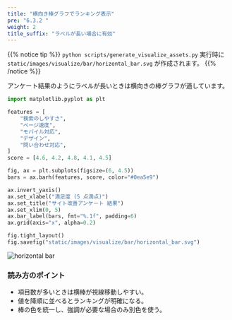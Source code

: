 ```yaml
---
title: "横向き棒グラフでランキング表示"
pre: "6.3.2 "
weight: 2
title_suffix: "ラベルが長い場合に有効"
---
```


{{% notice tip %}}
`python scripts/generate_visualize_assets.py` 実行時に
`static/images/visualize/bar/horizontal_bar.svg` が作成されます。
{{% /notice %}}

アンケート結果のようにラベルが長いときは横向きの棒グラフが適しています。

```python
import matplotlib.pyplot as plt

features = [
    "検索のしやすさ",
    "ページ速度",
    "モバイル対応",
    "デザイン",
    "問い合わせ対応",
]
score = [4.6, 4.2, 4.8, 4.1, 4.5]

fig, ax = plt.subplots(figsize=(6, 4.5))
bars = ax.barh(features, score, color="#0ea5e9")

ax.invert_yaxis()
ax.set_xlabel("満足度 (5 点満点)")
ax.set_title("サイト改善アンケート 結果")
ax.set_xlim(0, 5)
ax.bar_label(bars, fmt="%.1f", padding=6)
ax.grid(axis="x", alpha=0.2)

fig.tight_layout()
fig.savefig("static/images/visualize/bar/horizontal_bar.svg")
```

![horizontal bar](/images/visualize/bar/horizontal_bar.svg)

### 読み方のポイント

- 項目数が多いときは横棒が視線移動しやすい。
- 値を降順に並べるとランキングが明確になる。
- 棒の色を統一し、強調が必要な場合のみ別色を使う。
